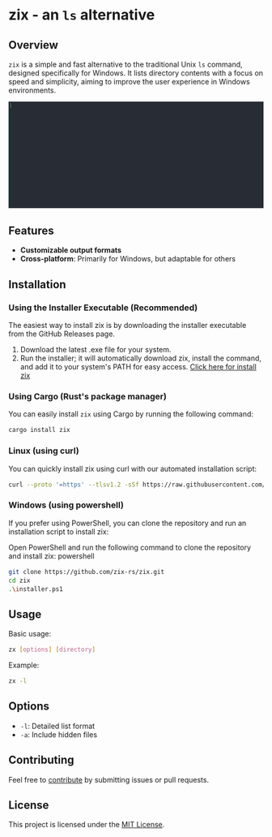 # zix - an `ls` alternative
## Overview
`zix` is a simple and fast alternative to the traditional Unix `ls` command, designed specifically for Windows. It lists directory contents with a focus on speed and simplicity, aiming to improve the user experience in Windows environments.

![zix gif](./assets/zix.gif)

## Features
- **Customizable output formats**
- **Cross-platform**: Primarily for Windows, but adaptable for others

## Installation

### Using the Installer Executable (Recommended)
The easiest way to install zix is by downloading the installer executable from the GitHub Releases page.
1. Download the latest .exe file for your system.
2. Run the installer; it will automatically download zix, install the command, and add it to your system's PATH for easy access.
[Click here for install zix](https://github.com/zix-rs/zix/releases/download/v0.0.5/zix-installer.exe)

### Using Cargo (Rust's package manager)
You can easily install `zix` using Cargo by running the following command:

```bash
cargo install zix
```
### Linux (using curl)
You can quickly install zix using curl with our automated installation script:
```bash
curl --proto '=https' --tlsv1.2 -sSf https://raw.githubusercontent.com/zix-rs/zix/refs/heads/main/install.sh | sh
```

### Windows (using powershell)
If you prefer using PowerShell, you can clone the repository and run an installation script to install zix:

Open PowerShell and run the following command to clone the repository and install zix:
powershell

```bash
git clone https://github.com/zix-rs/zix.git
cd zix
.\installer.ps1
```

## Usage
Basic usage:
```bash
zx [options] [directory]
```

Example:
```bash
zx -l
```

## Options
- `-l`: Detailed list format
- `-a`: Include hidden files

## Contributing
Feel free to [contribute](./CONTRIBUTING.md) by submitting issues or pull requests.


## License
This project is licensed under the [MIT License](./LICENSE).
